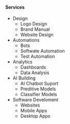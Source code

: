 #### Services
- Design
  - Logo Design
  - Brand Manual
  - Website Design
- Automations
  - Bots 
  - Softwate Automation
  - Test Automation
- Analytics
  - Dashboards
  - Data Analysis
- AI Building
  - AI Chatbot Suport
  - Preditive Models
  - Classifier Models
- Software Develoment
  - Websites
  - Mobile Apps
  - Desktop Apps
